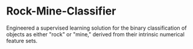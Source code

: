 # Rock-Mine-Classifier
Engineered a supervised learning solution for the binary classification of objects as either "rock" or "mine," derived from their intrinsic numerical feature sets.
